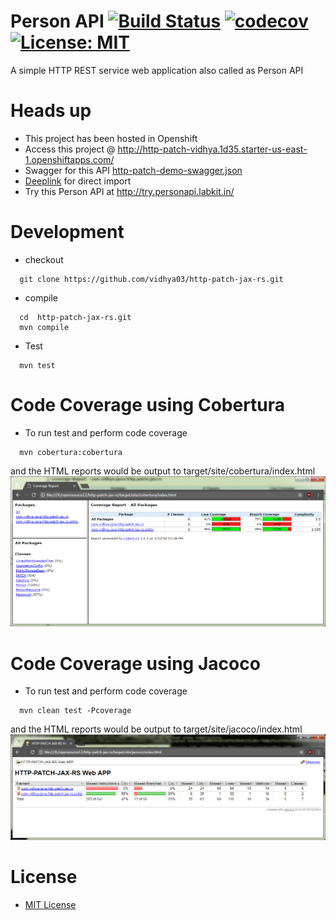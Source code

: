 # Person API [![Build Status](https://travis-ci.org/vidhya03/http-patch-jax-rs.svg?branch=master)](https://travis-ci.org/vidhya03/http-patch-jax-rs) [![codecov](https://codecov.io/gh/vidhya03/http-patch-jax-rs/branch/master/graph/badge.svg)](https://codecov.io/gh/vidhya03/http-patch-jax-rs) [![License: MIT](https://img.shields.io/badge/License-MIT-green.svg)](https://github.com/vidhya03/http-patch-jax-rs/blob/master/LICENSE.md)
A simple HTTP REST service  web application also called as Person API

# Heads up
- This project has been hosted in Openshift
- Access this project @ http://http-patch-vidhya.1d35.starter-us-east-1.openshiftapps.com/
- Swagger for this API [http-patch-demo-swagger.json](src/main/resources/http-patch-demo-swagger.json)
- [Deeplink](https://raw.githubusercontent.com/vidhya03/http-patch-jax-rs/master/src/main/resources/http-patch-demo-swagger.json) for direct import
- Try this Person API at http://try.personapi.labkit.in/

# Development
- checkout
 ```  
   git clone https://github.com/vidhya03/http-patch-jax-rs.git
```
- compile
```
  cd  http-patch-jax-rs.git
  mvn compile
```
- Test
```
  mvn test
```
# Code Coverage using Cobertura
- To run test and perform code coverage
```
  mvn cobertura:cobertura
```
and the HTML reports would be output to target/site/cobertura/index.html
![Cobertura Code Coverage Report](src/test/resources/cobertura-html-reports.png) 
# Code Coverage using Jacoco
- To run test and perform code coverage
```
  mvn clean test -Pcoverage
```
and the HTML reports would be output to target/site/jacoco/index.html
![Jacoco Code Coverage Report](src/test/resources/jacoco-html-reports.png) 

# License
* [MIT License](https://github.com/vidhya03/http-patch-jax-rs/blob/master/LICENSE.md)